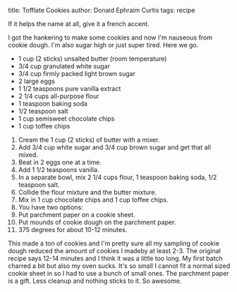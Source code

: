title: Tofflate Cookies
author: Donald Ephraim Curtis
tags: recipe

If it helps the name at all, give it a french accent.

I got the hankering to make some cookies and now I'm nauseous from cookie dough. I'm also sugar high or just super tired. Here we go.
<ul>
<li>1 cup (2 sticks) unsalted butter (room temperature)</li>
<li>3/4 cup granulated white sugar</li>
<li>3/4 cup firmly packed light brown sugar</li>
<li>2 large eggs</li>
<li>1 1/2 teaspoons pure vanilla extract</li>
<li>2 1/4 cups all-purpose flour</li>
<li>1 teaspoon baking soda</li>
<li>1/2 teaspoon salt</li>
<li>1 cup semisweet chocolate chips</li>
<li>1 cup toffee chips</li>
</ul>
<ol>
<li>Cream the 1 cup (2 sticks) of butter with a mixer.</li>
<li>Add 3/4 cup white sugar and 3/4 cup brown sugar and get that all mixed.</li>
<li>Beat in 2 eggs one at a time.</li>
<li>Add 1 1/2 teaspoons vanilla.</li>
<li>In a separate bowl, mix 2 1/4 cups flour, 1 teaspoon baking soda, 1/2 teaspoon salt.</li>
<li>Collide the flour mixture and the butter mixture.</li>
<li>Mix in 1 cup chocolate chips and 1 cup toffee chips.</li>
<li>You have two options:
<li>Put parchment paper on a cookie sheet.</li>
<li>Put mounds of cookie dough on the parchment paper.</li>
<li>375 degrees for about 10-12 minutes.</li>
</ol>
This made a ton of cookies and I'm pretty sure all my sampling of
cookie dough reduced the amount of cookies I madeby at least 2-3.  The
original recipe says 12-14 minutes and I think it was a little too
long.  My first batch charred a bit but also my oven sucks.  It's so
small I cannot fit a normal sized cookie sheet in so I had to use a
bunch of small ones.  The parchment paper is a gift.  Less cleanup and
nothing sticks to it.  So awesome.


